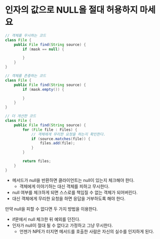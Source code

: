 # 인자의 값으로 NULL을 절대 허용하지 마세요

```java
// 객체를 무시하는 코드
class File {
    public File find(String source) {
        if (mask == null) {

        }
    }
}

// 객체를 존중하는 코드
class File {
    public File find(String source) {
        if (mask.empty()) {

        }
    }
}

// 더 개선한 코드
class File {
    public File find(String source) {
        for (File file : Files) {
            // 객체에게 무리한 요청을 하는지 확인한다.
            if (source.matches(file)) {
                files.add(file);
            }
        }

        return files;
    }
}
```

- 메서드가 null을 반환하면 클라이언트는 null이 있는지 체크해야 한다.
    - 객체에게 이야기하는 대신 객체를 피하고 무시한다.
- null 여부를 체크하게 되면 스스로를 책임질 수 없는 객체가 되어버린다.
- 대신 객체에게 무리한 요청을 하면 응답을 거부하도록 해야 한다.

만약 null을 피할 수 없다면 두 가지 방법을 이용한다.

- if문에서 null 체크한 뒤 예외를 던진다.
- 인자가 null이 절대 될 수 없다고 가정하고 그냥 무시한다.
    - 언젠가 NPE가 터지면 메서드를 호출한 사람은 자신의 실수를 인지하게 된다.